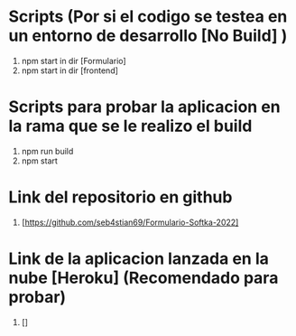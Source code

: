 # Scripts (Por si el codigo se testea en un entorno de desarrollo [No Build] )
1. npm start in dir [Formulario]
2. npm start in dir [frontend]

# Scripts para probar la aplicacion en la rama que se le realizo el build
1. npm run build
2. npm start

# Link del repositorio en github
1. [https://github.com/seb4stian69/Formulario-Softka-2022]

# Link de la aplicacion lanzada en la nube [Heroku] (Recomendado para probar)
1. []